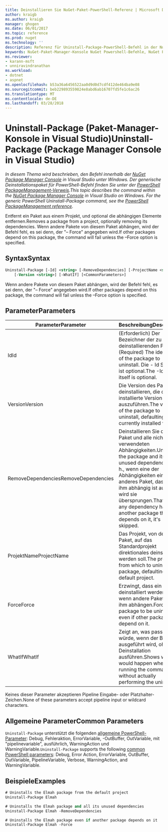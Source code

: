 ```yaml
---
title: Deinstallieren Sie NuGet-Paket-PowerShell-Referenz | Microsoft Docs
author: kraigb
ms.author: kraigb
manager: ghogen
ms.date: 06/01/2017
ms.topic: reference
ms.prod: nuget
ms.technology: ''
description: Referenz für Uninstall-Package-PowerShell-Befehl in der NuGet-Paket-Manager-Konsole in Visual Studio.
keywords: NuGet-Paket-Manager-Konsole NuGet Powershell-Befehle, NuGet Powershell-Referenz, Uninstall-Package
ms.reviewer:
- karann-msft
- unniravindranathan
ms.workload:
- dotnet
- aspnet
ms.openlocfilehash: b53a36a6456522aa0d9d0d7cdf412de464ba9e08
ms.sourcegitcommit: beb229893559824e8abd6ab16707fd5fe1c6ac26
ms.translationtype: MT
ms.contentlocale: de-DE
ms.lasthandoff: 03/28/2018
---
```

# <a name="uninstall-package-package-manager-console-in-visual-studio"></a><span data-ttu-id="20529-104">Uninstall-Package (Paket-Manager-Konsole in Visual Studio)</span><span class="sxs-lookup"><span data-stu-id="20529-104">Uninstall-Package (Package Manager Console in Visual Studio)</span></span>

<span data-ttu-id="20529-105">*In diesem Thema wird beschrieben, den Befehl innerhalb der [NuGet Package Manager Console](package-manager-console.md) in Visual Studio unter Windows. Der generische Deinstallationspaket für PowerShell-Befehl finden Sie unter der [PowerShell PackageManagement-Verweis](/powershell/module/packagemanagement/?view=powershell-6).*</span><span class="sxs-lookup"><span data-stu-id="20529-105">*This topic describes the command within the [NuGet Package Manager Console](package-manager-console.md) in Visual Studio on Windows. For the generic PowerShell Uninstall-Package command, see the [PowerShell PackageManagement reference](/powershell/module/packagemanagement/?view=powershell-6).*</span></span>

<span data-ttu-id="20529-106">Entfernt ein Paket aus einem Projekt, und optional die abhängigen Elemente entfernen.</span><span class="sxs-lookup"><span data-stu-id="20529-106">Removes a package from a project, optionally removing its dependencies.</span></span> <span data-ttu-id="20529-107">Wenn andere Pakete von diesem Paket abhängen, wird der Befehl fehl, es sei denn, der "– Force" angegeben wird.</span><span class="sxs-lookup"><span data-stu-id="20529-107">If other packages depend on this package, the command will fail unless the –Force option is specified.</span></span>

## <a name="syntax"></a><span data-ttu-id="20529-108">Syntax</span><span class="sxs-lookup"><span data-stu-id="20529-108">Syntax</span></span>

```ps
Uninstall-Package [-Id] <string> [-RemoveDependencies] [-ProjectName <string>] [-Force]
    [-Version <string>] [-WhatIf] [<CommonParameters>]
```

<span data-ttu-id="20529-109">Wenn andere Pakete von diesem Paket abhängen, wird der Befehl fehl, es sei denn, der "– Force" angegeben wird.</span><span class="sxs-lookup"><span data-stu-id="20529-109">If other packages depend on this package, the command will fail unless the –Force option is specified.</span></span>

## <a name="parameters"></a><span data-ttu-id="20529-110">Parameter</span><span class="sxs-lookup"><span data-stu-id="20529-110">Parameters</span></span>

| <span data-ttu-id="20529-111">Parameter</span><span class="sxs-lookup"><span data-stu-id="20529-111">Parameter</span></span> | <span data-ttu-id="20529-112">Beschreibung</span><span class="sxs-lookup"><span data-stu-id="20529-112">Description</span></span> |
| --- | --- |
| <span data-ttu-id="20529-113">Id</span><span class="sxs-lookup"><span data-stu-id="20529-113">Id</span></span> | <span data-ttu-id="20529-114">(Erforderlich) Der Bezeichner der zu deinstallierenden Pakets.</span><span class="sxs-lookup"><span data-stu-id="20529-114">(Required) The identifier of the package to uninstall.</span></span> <span data-ttu-id="20529-115">Die - Id Schalter ist optional.</span><span class="sxs-lookup"><span data-stu-id="20529-115">The -Id switch itself is optional.</span></span> |
| <span data-ttu-id="20529-116">Version</span><span class="sxs-lookup"><span data-stu-id="20529-116">Version</span></span> | <span data-ttu-id="20529-117">Die Version des Pakets zu deinstallieren, die derzeit installierte Version auszuführen.</span><span class="sxs-lookup"><span data-stu-id="20529-117">The version of the package to uninstall, defaulting to the currently installed version.</span></span> |
| <span data-ttu-id="20529-118">RemoveDependencies</span><span class="sxs-lookup"><span data-stu-id="20529-118">RemoveDependencies</span></span> | <span data-ttu-id="20529-119">Deinstallieren Sie das Paket und alle nicht verwendeten Abhängigkeiten.</span><span class="sxs-lookup"><span data-stu-id="20529-119">Uninstall the package and its unused dependencies.</span></span> <span data-ttu-id="20529-120">D. h., wenn eine der Abhängigkeiten ein anderes Paket, das von ihm abhängig ist aufweist, wird sie übersprungen.</span><span class="sxs-lookup"><span data-stu-id="20529-120">That is, if any dependency has another package that depends on it, it's skipped.</span></span> |
| <span data-ttu-id="20529-121">ProjektName</span><span class="sxs-lookup"><span data-stu-id="20529-121">ProjectName</span></span> | <span data-ttu-id="20529-122">Das Projekt, von dem das Paket, auf das Standardprojekt direktionales deinstalliert werden soll.</span><span class="sxs-lookup"><span data-stu-id="20529-122">The project from which to uninstall the package, defaulting to the default project.</span></span> |
| <span data-ttu-id="20529-123">Force</span><span class="sxs-lookup"><span data-stu-id="20529-123">Force</span></span> | <span data-ttu-id="20529-124">Erzwingt, dass ein Paket deinstalliert werden, auch wenn andere Pakete von ihm abhängen.</span><span class="sxs-lookup"><span data-stu-id="20529-124">Forces a package to be uninstalled, even if other packages depend on it.</span></span> |
| <span data-ttu-id="20529-125">WhatIf</span><span class="sxs-lookup"><span data-stu-id="20529-125">WhatIf</span></span> | <span data-ttu-id="20529-126">Zeigt an, was passieren würde, wenn der Befehl ausgeführt wird, ohne die Deinstallation ausführen.</span><span class="sxs-lookup"><span data-stu-id="20529-126">Shows what would happen when running the command without actually performing the uninstall.</span></span> |

<span data-ttu-id="20529-127">Keines dieser Parameter akzeptieren Pipeline Eingabe- oder Platzhalter-Zeichen.</span><span class="sxs-lookup"><span data-stu-id="20529-127">None of these parameters accept pipeline input or wildcard characters.</span></span>

## <a name="common-parameters"></a><span data-ttu-id="20529-128">Allgemeine Parameter</span><span class="sxs-lookup"><span data-stu-id="20529-128">Common Parameters</span></span>

<span data-ttu-id="20529-129">`Uninstall-Package` unterstützt die folgenden [allgemeine PowerShell-Parameter](http://go.microsoft.com/fwlink/?LinkID=113216): Debug, Fehleraktion, ErrorVariable, -OutBuffer, OutVariable, mit "pipelinevariable", ausführlich, WarningAction und WarningVariable.</span><span class="sxs-lookup"><span data-stu-id="20529-129">`Uninstall-Package` supports the following [common PowerShell parameters](http://go.microsoft.com/fwlink/?LinkID=113216): Debug, Error Action, ErrorVariable, OutBuffer, OutVariable, PipelineVariable, Verbose, WarningAction, and WarningVariable.</span></span>

## <a name="examples"></a><span data-ttu-id="20529-130">Beispiele</span><span class="sxs-lookup"><span data-stu-id="20529-130">Examples</span></span>

```ps
# Uninstalls the Elmah package from the default project
Uninstall-Package Elmah

# Uninstalls the Elmah package and all its unused dependencies
Uninstall-Package Elmah -RemoveDependencies 

# Uninstalls the Elmah package even if another package depends on it
Uninstall-Package Elmah -Force
```

